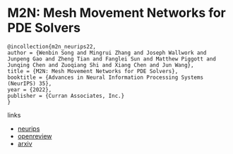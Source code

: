 # M2N: Mesh Movement Networks for PDE Solvers

```
@incollection{m2n_neurips22,
author = {Wenbin Song and Mingrui Zhang and Joseph Wallwork and Junpeng Gao and Zheng Tian and Fanglei Sun and Matthew Piggott and Junqing Chen and Zuoqiang Shi and Xiang Chen and Jun Wang},
title = {M2N: Mesh Movement Networks for PDE Solvers},
booktitle = {Advances in Neural Information Processing Systems (NeurIPS) 35},
year = {2022},
publisher = {Curran Associates, Inc.}
}
```

links
- [neurips](https://nips.cc/Conferences/2022/Schedule?showEvent=53649)
- [openreview](https://openreview.net/forum?id=UEhzUupXbL2)
- [arxiv](https://arxiv.org/abs/2204.11188)
